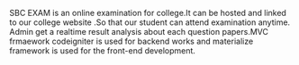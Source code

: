 SBC EXAM is an online examination for college.It can be hosted and linked to our college website .So that our student can attend examination anytime.
Admin get a realtime result analysis about each question papers.MVC frmaework codeigniter is used for backend works and materialize framework is used for the 
front-end development.
